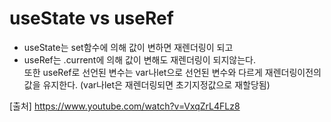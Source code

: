 # useState vs useRef

- useState는 set함수에 의해 값이 변하면 재렌더링이 되고  
- useRef는 .current에 의해 값이 변해도 재렌더링이 되지않는다.  
    또한 useRef로 선언된 변수는 var나let으로 선언된 변수와 다르게 재렌더링이전의 값을 유지한다.
    (var나let은 재렌더링되면 초기지정값으로 재할당됨)

[출처]
https://www.youtube.com/watch?v=VxqZrL4FLz8